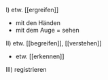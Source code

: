 I) etw. [[ergreifen]]
*   mit den Händen
*   mit dem Auge = sehen

II) etw. [[begreifen]], [[verstehen]]
*   etw. [[erkennen]]

III) registrieren